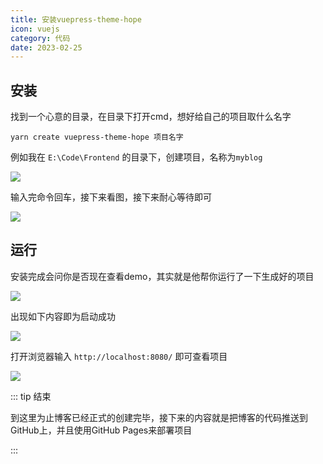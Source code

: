 ```yaml
---
title: 安装vuepress-theme-hope
icon: vuejs
category: 代码
date: 2023-02-25
---
```


## 安装

找到一个心意的目录，在目录下打开cmd，想好给自己的项目取什么名字

```shell :no-line-numbers
yarn create vuepress-theme-hope 项目名字
```

例如我在 `E:\Code\Frontend` 的目录下，创建项目，名称为`myblog`

![](https://s2.loli.net/2023/03/04/HGAjNCWb1FJMvYx.png)

输入完命令回车，接下来看图，接下来耐心等待即可

![](https://s2.loli.net/2023/03/04/5fPIaEQy8oNv3x2.png)

## 运行

安装完成会问你是否现在查看demo，其实就是他帮你运行了一下生成好的项目

![](https://s2.loli.net/2023/03/04/onM1USPY7GIacKR.png)

出现如下内容即为启动成功

![](https://s2.loli.net/2023/03/04/pSQxahX3u18nlgm.png)

打开浏览器输入 `http://localhost:8080/` 即可查看项目

![](https://s2.loli.net/2023/03/04/OnWaBj5wXlm6hTs.png)

::: tip 结束

到这里为止博客已经正式的创建完毕，接下来的内容就是把博客的代码推送到GitHub上，并且使用GitHub Pages来部署项目

:::